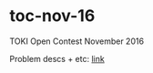 # toc-nov-16
TOKI Open Contest November 2016

Problem descs + etc: [link](https://docs.google.com/document/d/1J5kQ-SzdeWVgfysfpMLF207vA7hTPTwSq2k4ENIvnjs/edit)
